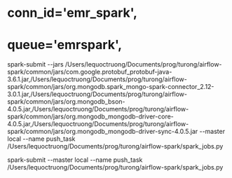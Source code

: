 
# conn_id='emr_spark',
# queue='emrspark',

spark-submit --jars /Users/lequoctruong/Documents/prog/turong/airflow-spark/common/jars/com.google.protobuf_protobuf-java-3.6.1.jar,/Users/lequoctruong/Documents/prog/turong/airflow-spark/common/jars/org.mongodb.spark_mongo-spark-connector_2.12-3.0.1.jar,/Users/lequoctruong/Documents/prog/turong/airflow-spark/common/jars/org.mongodb_bson-4.0.5.jar,/Users/lequoctruong/Documents/prog/turong/airflow-spark/common/jars/org.mongodb_mongodb-driver-core-4.0.5.jar,/Users/lequoctruong/Documents/prog/turong/airflow-spark/common/jars/org.mongodb_mongodb-driver-sync-4.0.5.jar --master local --name push_task /Users/lequoctruong/Documents/prog/turong/airflow-spark/spark_jobs.py

spark-submit --master local --name push_task /Users/lequoctruong/Documents/prog/turong/airflow-spark/spark_jobs.py